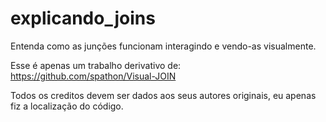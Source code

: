 # explicando_joins
Entenda como as junções funcionam interagindo e vendo-as visualmente.

Esse é apenas um trabalho derivativo de:
https://github.com/spathon/Visual-JOIN

Todos os creditos devem ser dados aos seus autores originais, eu apenas fiz a localização do código.
